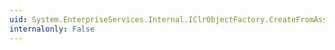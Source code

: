 ```yaml
---
uid: System.EnterpriseServices.Internal.IClrObjectFactory.CreateFromAssembly(System.String,System.String,System.String)
internalonly: False
---
```

